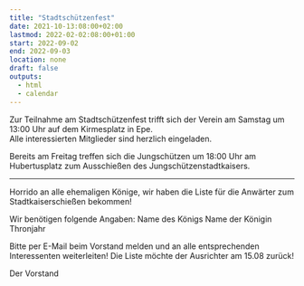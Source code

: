 ```yaml
---
title: "Stadtschützenfest"
date: 2021-10-13:08:00+02:00
lastmod: 2022-02-02:08:00+01:00
start: 2022-09-02
end: 2022-09-03
location: none
draft: false
outputs:
  - html
  - calendar
---
```


Zur Teilnahme am Stadtschützenfest trifft sich der Verein 
am Samstag um 13:00 Uhr auf dem Kirmesplatz in Epe.  
Alle interessierten Mitglieder sind herzlich eingeladen.

Bereits am Freitag treffen sich die Jungschützen um 18:00 Uhr am Hubertusplatz zum
Ausschießen des Jungschützenstadtkaisers.

-----

Horrido an alle ehemaligen Könige,
wir haben die Liste für die Anwärter zum Stadtkaiserschießen bekommen!

Wir benötigen folgende Angaben:
Name des Königs
Name der Königin
Thronjahr

Bitte per E-Mail beim Vorstand melden und an alle entsprechenden Interessenten weiterleiten!
Die Liste möchte der Ausrichter am 15.08 zurück!

Der Vorstand
